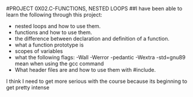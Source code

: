 #PROJECT 0X02.C-FUNCTIONS, NESTED LOOPS
##I have been able to learn the following through this project:
- nested loops and how to use them.
- functions and how to use them.
- the difference between declaration and definition of a function.
- what a function prototype is 
- scopes of variables
- what the following flags: -Wall -Werror -pedantic -Wextra -std=gnu89 mean when using the gcc command
- What header files are and how to use them with #include.

I think I need to  get more serious with the course because  its beginning to get pretty intense
